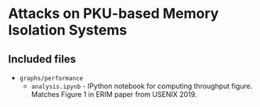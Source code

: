 # Attacks on PKU-based Memory Isolation Systems

## Included files

- `graphs/performance`
  - `analysis.ipynb` - IPython notebook for computing throughput figure. Matches Figure 1 in ERIM paper from USENIX 2019.
